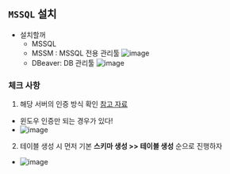 ## `MSSQL` 설치 
- 설치할꺼
  - MSSQL
  - MSSM : MSSQL 전용 관리툴 ![image](https://user-images.githubusercontent.com/61215550/163532389-d4fa3383-5fac-495f-b6c3-34daf1ceec0f.png)
  - DBeaver: DB 관리툴 ![image](https://user-images.githubusercontent.com/61215550/163532415-ceb28393-dd6f-421f-a264-fe308db4c83e.png)

### 체크 사항
1. 해당 서버의 인증 방식 확인 [참고 자료](https://mozi.tistory.com/271)
  - 윈도우 인증만 되는 경우가 있다!
  - ![image](https://user-images.githubusercontent.com/61215550/163532299-ed233292-d598-44aa-a58e-c5a902ceb2f1.png)

2. 테이블 생성 시 먼저 기본 __스키마 생성 >> 테이블 생성__ 순으로 진행하자
  - ![image](https://user-images.githubusercontent.com/61215550/163532352-3437e2ef-e46e-4f7a-acdb-9c3c31b43a4a.png)

